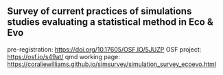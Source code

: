 ## Survey of current practices of simulations studies evaluating a statistical method in Eco & Evo

pre-registration: https://doi.org/10.17605/OSF.IO/5JUZP
OSF project: https://osf.io/s49at/
qmd working page: https://coraliewilliams.github.io/simsurvey/simulation_survey_ecoevo.html
